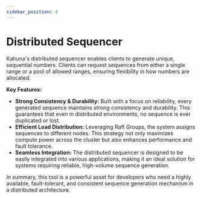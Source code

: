 ```yaml
---
sidebar_position: 4
---
```


# Distributed Sequencer

Kahuna's distributed sequencer enables clients to generate unique, sequential numbers. Clients can request sequences from either a single range or a pool of allowed ranges, ensuring flexibility in how numbers are allocated.

**Key Features:**

- **Strong Consistency & Durability:** Built with a focus on reliability, every generated sequence maintains strong consistency and durability. This guarantees that even in distributed environments, no sequence is ever duplicated or lost.
- **Efficient Load Distribution:** Leveraging Raft Groups, the system assigns sequences to different nodes. This strategy not only maximizes compute power across the cluster but also enhances performance and fault tolerance.
- **Seamless Integration:** The distributed sequencer is designed to be easily integrated into various applications, making it an ideal solution for systems requiring reliable, high-volume sequence generation.

In summary, this tool is a powerful asset for developers who need a highly available, fault-tolerant, and consistent sequence generation mechanism in a distributed architecture.
